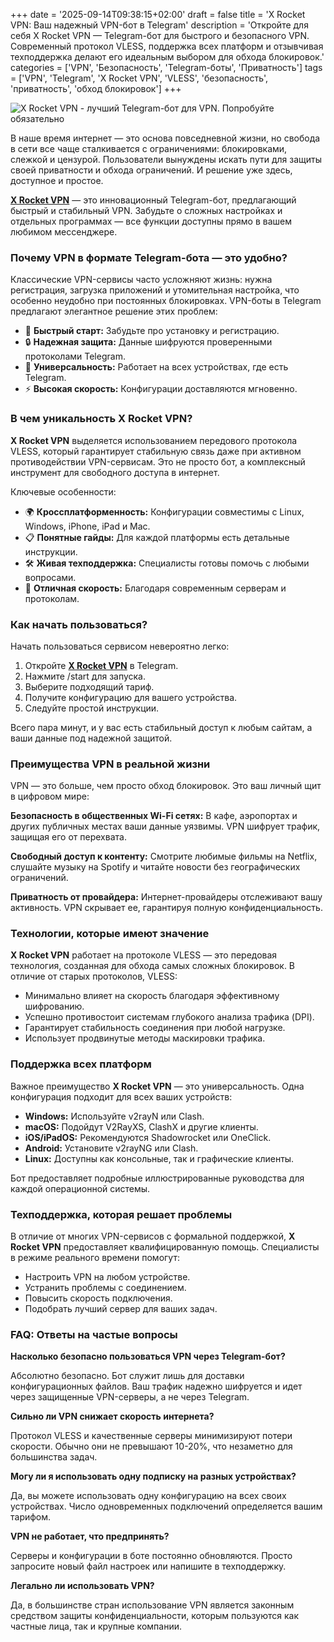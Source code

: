 +++
date = '2025-09-14T09:38:15+02:00'
draft = false
title = 'X Rocket VPN: Ваш надежный VPN-бот в Telegram'
description = 'Откройте для себя X Rocket VPN — Telegram-бот для быстрого и безопасного VPN. Современный протокол VLESS, поддержка всех платформ и отзывчивая техподдержка делают его идеальным выбором для обхода блокировок.'
categories = ['VPN', 'Безопасность', 'Telegram-боты', 'Приватность']
tags = ['VPN', 'Telegram', 'X Rocket VPN', 'VLESS', 'безопасность', 'приватность', 'обход блокировок']
+++

![X Rocket VPN - лучший Telegram-бот для VPN. Попробуйте обязательно](https://imagestoring.fra1.cdn.digitaloceanspaces.com/A7FF2E2A-0FD1-413C-AF37-6BE4DE9E24AE.png)

В наше время интернет — это основа повседневной жизни, но свобода в сети все чаще сталкивается с ограничениями: блокировками, слежкой и цензурой. Пользователи вынуждены искать пути для защиты своей приватности и обхода ограничений. И решение уже здесь, доступное и простое.

**[X Rocket VPN](https://t.me/X_Rocket_VPN_bot?start=ref-b-9)** — это инновационный Telegram-бот, предлагающий быстрый и стабильный VPN. Забудьте о сложных настройках и отдельных программах — все функции доступны прямо в вашем любимом мессенджере.

### Почему VPN в формате Telegram-бота — это удобно?

Классические VPN-сервисы часто усложняют жизнь: нужна регистрация, загрузка приложений и утомительная настройка, что особенно неудобно при постоянных блокировках. VPN-боты в Telegram предлагают элегантное решение этих проблем:

- 🚀 **Быстрый старт:** Забудьте про установку и регистрацию.
- 🔒 **Надежная защита:** Данные шифруются проверенными протоколами Telegram.
- 📱 **Универсальность:** Работает на всех устройствах, где есть Telegram.
- ⚡ **Высокая скорость:** Конфигурации доставляются мгновенно.

### В чем уникальность X Rocket VPN?

**X Rocket VPN** выделяется использованием передового протокола VLESS, который гарантирует стабильную связь даже при активном противодействии VPN-сервисам. Это не просто бот, а комплексный инструмент для свободного доступа в интернет.

Ключевые особенности:

- 🌍 **Кроссплатформенность:** Конфигурации совместимы с Linux, Windows, iPhone, iPad и Mac.
- 📋 **Понятные гайды:** Для каждой платформы есть детальные инструкции.
- 🛠️ **Живая техподдержка:** Специалисты готовы помочь с любыми вопросами.
- 💨 **Отличная скорость:** Благодаря современным серверам и протоколам.

### Как начать пользоваться?

Начать пользоваться сервисом невероятно легко:

1. Откройте **[X Rocket VPN](https://t.me/X_Rocket_VPN_bot?start=ref-b-9)** в Telegram.
2. Нажмите /start для запуска.
3. Выберите подходящий тариф.
4. Получите конфигурацию для вашего устройства.
5. Следуйте простой инструкции.

Всего пара минут, и у вас есть стабильный доступ к любым сайтам, а ваши данные под надежной защитой.

### Преимущества VPN в реальной жизни

VPN — это больше, чем просто обход блокировок. Это ваш личный щит в цифровом мире:

**Безопасность в общественных Wi-Fi сетях:** В кафе, аэропортах и других публичных местах ваши данные уязвимы. VPN шифрует трафик, защищая его от перехвата.

**Свободный доступ к контенту:** Смотрите любимые фильмы на Netflix, слушайте музыку на Spotify и читайте новости без географических ограничений.

**Приватность от провайдера:** Интернет-провайдеры отслеживают вашу активность. VPN скрывает ее, гарантируя полную конфиденциальность.

### Технологии, которые имеют значение

**X Rocket VPN** работает на протоколе VLESS — это передовая технология, созданная для обхода самых сложных блокировок. В отличие от старых протоколов, VLESS:

- Минимально влияет на скорость благодаря эффективному шифрованию.
- Успешно противостоит системам глубокого анализа трафика (DPI).
- Гарантирует стабильность соединения при любой нагрузке.
- Использует продвинутые методы маскировки трафика.

### Поддержка всех платформ

Важное преимущество **X Rocket VPN** — это универсальность. Одна конфигурация подходит для всех ваших устройств:

- **Windows:** Используйте v2rayN или Clash.
- **macOS:** Подойдут V2RayXS, ClashX и другие клиенты.
- **iOS/iPadOS:** Рекомендуются Shadowrocket или OneClick.
- **Android:** Установите v2rayNG или Clash.
- **Linux:** Доступны как консольные, так и графические клиенты.

Бот предоставляет подробные иллюстрированные руководства для каждой операционной системы.

### Техподдержка, которая решает проблемы

В отличие от многих VPN-сервисов с формальной поддержкой, **X Rocket VPN** предоставляет квалифицированную помощь. Специалисты в режиме реального времени помогут:

- Настроить VPN на любом устройстве.
- Устранить проблемы с соединением.
- Повысить скорость подключения.
- Подобрать лучший сервер для ваших задач.

### FAQ: Ответы на частые вопросы

**Насколько безопасно пользоваться VPN через Telegram-бот?**

Абсолютно безопасно. Бот служит лишь для доставки конфигурационных файлов. Ваш трафик надежно шифруется и идет через защищенные VPN-серверы, а не через Telegram.

**Сильно ли VPN снижает скорость интернета?**

Протокол VLESS и качественные серверы минимизируют потери скорости. Обычно они не превышают 10-20%, что незаметно для большинства задач.

**Могу ли я использовать одну подписку на разных устройствах?**

Да, вы можете использовать одну конфигурацию на всех своих устройствах. Число одновременных подключений определяется вашим тарифом.

**VPN не работает, что предпринять?**

Серверы и конфигурации в боте постоянно обновляются. Просто запросите новый файл настроек или напишите в техподдержку.

**Легально ли использовать VPN?**

Да, в большинстве стран использование VPN является законным средством защиты конфиденциальности, которым пользуются как частные лица, так и крупные компании.
